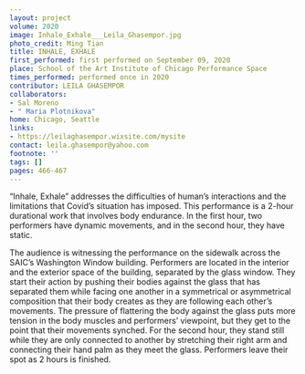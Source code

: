 ```yaml
---
layout: project
volume: 2020
image: Inhale_Exhale___Leila_Ghasempor.jpg
photo_credit: Ming Tian
title: INHALE, EXHALE
first_performed: first performed on September 09, 2020
place: School of the Art Institute of Chicago Performance Space
times_performed: performed once in 2020
contributor: LEILA GHASEMPOR
collaborators:
- Sal Moreno
- " Maria Plotnikova"
home: Chicago, Seattle
links:
- https://leilaghasempor.wixsite.com/mysite
contact: leila.ghasempor@yahoo.com
footnote: ''
tags: []
pages: 466-467
---
```




“Inhale, Exhale” addresses the difficulties of human’s interactions and the limitations that Covid’s situation has imposed. This performance is a 2-hour durational work that involves body endurance. In the first hour, two performers have dynamic movements, and in the second hour, they have static.

The audience is witnessing the performance on the sidewalk across the SAIC’s Washington Window building. Performers are located in the interior and the exterior space of the building, separated by the glass window. They start their action by pushing their bodies against the glass that has separated them while facing one another in a symmetrical or asymmetrical composition that their body creates as they are following each other’s movements. The pressure of flattering the body against the glass puts more tension in the body muscles and performers’ viewpoint, but they get to the point that their movements synched. For the second hour, they stand still while they are only connected to another by stretching their right arm and connecting their hand palm as they meet the glass. Performers leave their spot as 2 hours is finished.


